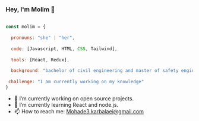 ### Hey, I'm Molim 👋


```js

const molim = {
  
  pronouns: "she" | "her",
  
  code: [Javascript, HTML, CSS, Tailwind],
  
  tools: [React, Redux],
  
  background: "bachelor of civil engineering and master of safety engineering for transport" ,
  
 challenge: "I am currently working on my knowledge"
}
```

- 🔭 I’m currently working on open source projects.
- 🌱 I’m currently learning React and node.js.
- 📫 How to reach me: Mohade3.karbalaei@gmail.com



